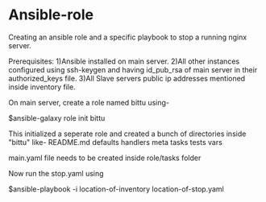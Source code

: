 # Ansible-role
Creating an ansible role and a specific playbook to stop a running nginx server.

Prerequisites:
1)Ansible installed on main server.
2)All other instances configured using ssh-keygen and having id_pub_rsa of main server in their authorized_keys file.
3)All Slave servers public ip addresses mentioned inside inventory file.

On main server, create a role named bittu using-

$ansible-galaxy role init bittu

This initialized a seperate role and created a bunch of directories inside "bittu" like- 
README.md  defaults  handlers  meta  tasks  tests  vars

main.yaml file needs to be created inside role/tasks folder

Now run the stop.yaml using 

$ansible-playbook -i location-of-inventory location-of-stop.yaml
